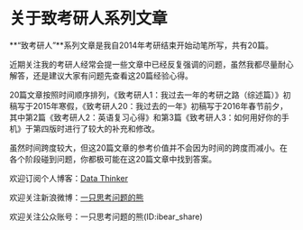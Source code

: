 # 关于致考研人系列文章

**“致考研人”**系列文章是我自2014年考研结束开始动笔所写，共有20篇。

近期关注我的考研人经常会提一些文章中已经反复强调的问题，虽然我都尽量耐心解答，还是建议大家有问题先查看这20篇经验心得。

20篇文章按照时间顺序排列，《致考研人1：我过去一年的考研之路（综述篇）》初稿写于2015年寒假，《致考研人20：我过去的一年》初稿写于2016年春节前夕，其中第2篇《致考研人2：英语复习心得》和第3篇《致考研人3：如何用好你的手机》于第四版时进行了较大的补充和修改。

虽然时间跨度较大，但这20篇文章的参考价值并不会因为时间的跨度而减小。在各个阶段碰到问题，你都极可能在这20篇文章中找到答案。

欢迎订阅个人博客：[Data Thinker](http://kaopubear.top)

欢迎关注新浪微博：[一只思考问题的熊](http://weibo.com/277440877)

欢迎关注公众账号：一只思考问题的熊\(ID:ibear\_share\)

